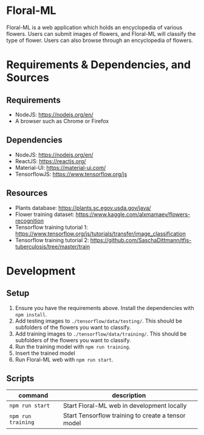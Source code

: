 # Floral-ML

Floral-ML is a web application which holds an encyclopedia of various flowers. Users can submit images of flowers, and Floral-ML will classify the type of flower. Users can also browse through an encyclopedia of flowers.

# Requirements & Dependencies, and Sources

## Requirements
- NodeJS: https://nodejs.org/en/
- A browser such as Chrome or Firefox

## Dependencies
- NodeJS: https://nodejs.org/en/
- ReactJS: https://reactjs.org/
- Material-UI: https://material-ui.com/
- TensorflowJS: https://www.tensorflow.org/js

## Resources
- Plants database: https://plants.sc.egov.usda.gov/java/
- Flower training dataset: https://www.kaggle.com/alxmamaev/flowers-recognition
- Tensorflow training tutorial 1: https://www.tensorflow.org/js/tutorials/transfer/image_classification
- Tensorflow training tutorial 2: https://github.com/SaschaDittmann/tfjs-tuberculosis/tree/master/train

# Development

## Setup
1) Ensure you have the requirements above. Install the dependencies with `npm install`.
2) Add testing images to `./tensorflow/data/testing/`. This should be subfolders of the flowers you want to classify.
3) Add training images to `./tensorflow/data/training/`. This should be subfolders of the flowers you want to classify.
4) Run the training model with `npm run training`.
5) Insert the trained model
6) Run Floral-ML web with `npm run start`.

## Scripts

command | description
--- | ----
`npm run start` | Start Floral-ML web in development locally
`npm run training` | Start Tensorflow training to create a tensor model

